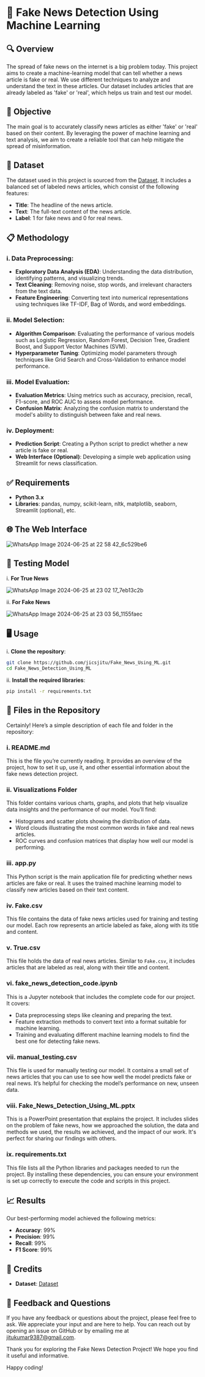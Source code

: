 # 📰 Fake News Detection Using Machine Learning

## 🔍 Overview
The spread of fake news on the internet is a big problem today. This project aims to create a machine-learning model that can tell whether a news article is fake or real. We use different techniques to analyze and understand the text in these articles. Our dataset includes articles that are already labeled as 'fake' or 'real', which helps us train and test our model.

## 📝 Objective

The main goal is to accurately classify news articles as either 'fake' or 'real' based on their content. By leveraging the power of machine learning and text analysis, we aim to create a reliable tool that can help mitigate the spread of misinformation.

## 📄 Dataset

The dataset used in this project is sourced from the [Dataset](https://www.kaggle.com/datasets/emineyetm/fake-news-detection-datasets). It includes a balanced set of labeled news articles, which consist of the following features:

- **Title**: The headline of the news article.
- **Text**: The full-text content of the news article.
- **Label**: 1 for fake news and 0 for real news.

## 📋 Methodology

### i. Data Preprocessing:

- **Exploratory Data Analysis (EDA)**: Understanding the data distribution, identifying patterns, and visualizing trends.
- **Text Cleaning**: Removing noise, stop words, and irrelevant characters from the text data.
- **Feature Engineering**: Converting text into numerical representations using techniques like TF-IDF, Bag of Words, and word embeddings.

### ii. Model Selection:

- **Algorithm Comparison**: Evaluating the performance of various models such as Logistic Regression, Random Forest, Decision Tree, Gradient Boost, and Support Vector Machines (SVM).
- **Hyperparameter Tuning**: Optimizing model parameters through techniques like Grid Search and Cross-Validation to enhance model performance.

### iii. Model Evaluation:

- **Evaluation Metrics**: Using metrics such as accuracy, precision, recall, F1-score, and ROC AUC to assess model performance.
- **Confusion Matrix**: Analyzing the confusion matrix to understand the model's ability to distinguish between fake and real news.

### iv. Deployment:

- **Prediction Script**: Creating a Python script to predict whether a new article is fake or real.
- **Web Interface (Optional)**: Developing a simple web application using Streamlit for news classification.

## ✅ Requirements

- **Python 3.x**
- **Libraries**: pandas, numpy, scikit-learn, nltk, matplotlib, seaborn, Streamlit (optional), etc.

## 🌐 The Web Interface
![WhatsApp Image 2024-06-25 at 22 58 42_6c529be6](https://github.com/jicsjitu/Fake_News_Using_ML/assets/162569175/1dc301d6-337a-4b87-a984-21bdc0fa9402)

## 🧪 Testing Model
i. **For True News** 

![WhatsApp Image 2024-06-25 at 23 02 17_7eb13c2b](https://github.com/jicsjitu/Fake_News_Using_ML/assets/162569175/50abbd22-91d8-46fa-bba6-d56bc1ccdcc6)

ii. **For Fake News**

![WhatsApp Image 2024-06-25 at 23 03 56_1155faec](https://github.com/jicsjitu/Fake_News_Using_ML/assets/162569175/77174024-0819-4409-b2dc-291899009645)

## 🖥️ Usage

i. **Clone the repository**:
   ```bash
   git clone https://github.com/jicsjitu/Fake_News_Using_ML.git
   cd Fake_News_Detection_Using_ML
   ```

ii. **Install the required libraries**:
   ```bash
   pip install -r requirements.txt
   ```

## 📁 Files in the Repository

Certainly! Here’s a simple description of each file and folder in the repository:

### i. README.md

This is the file you’re currently reading. It provides an overview of the project, how to set it up, use it, and other essential information about the fake news detection project.

### ii. Visualizations Folder

This folder contains various charts, graphs, and plots that help visualize data insights and the performance of our model. You’ll find:
- Histograms and scatter plots showing the distribution of data.
- Word clouds illustrating the most common words in fake and real news articles.
- ROC curves and confusion matrices that display how well our model is performing.

### iii. app.py

This Python script is the main application file for predicting whether news articles are fake or real. It uses the trained machine learning model to classify new articles based on their text content. 

### iv. Fake.csv

This file contains the data of fake news articles used for training and testing our model. Each row represents an article labeled as fake, along with its title and content.

### v. True.csv

This file holds the data of real news articles. Similar to `Fake.csv`, it includes articles that are labeled as real, along with their title and content.

### vi. fake_news_detection_code.ipynb

This is a Jupyter notebook that includes the complete code for our project. It covers:
- Data preprocessing steps like cleaning and preparing the text.
- Feature extraction methods to convert text into a format suitable for machine learning.
- Training and evaluating different machine learning models to find the best one for detecting fake news.

### vii. manual_testing.csv

This file is used for manually testing our model. It contains a small set of news articles that you can use to see how well the model predicts fake or real news. It’s helpful for checking the model’s performance on new, unseen data.

### viii. Fake_News_Detection_Using_ML.pptx

This is a PowerPoint presentation that explains the project. It includes slides on the problem of fake news, how we approached the solution, the data and methods we used, the results we achieved, and the impact of our work. It's perfect for sharing our findings with others.

### ix. requirements.txt

This file lists all the Python libraries and packages needed to run the project. By installing these dependencies, you can ensure your environment is set up correctly to execute the code and scripts in this project. 

## 📈 Results

Our best-performing model achieved the following metrics:
- **Accuracy**: 99%
- **Precision**: 99%
- **Recall**: 99%
- **F1 Score**: 99%

## 👤 Credits

- **Dataset**: [Dataset](https://www.kaggle.com/datasets/emineyetm/fake-news-detection-datasets)

## 💬 Feedback and Questions

If you have any feedback or questions about the project, please feel free to ask. We appreciate your input and are here to help. You can reach out by opening an issue on GitHub or by emailing me at jitukumar9387@gmail.com.

Thank you for exploring the Fake News Detection Project! We hope you find it useful and informative.

Happy coding!
